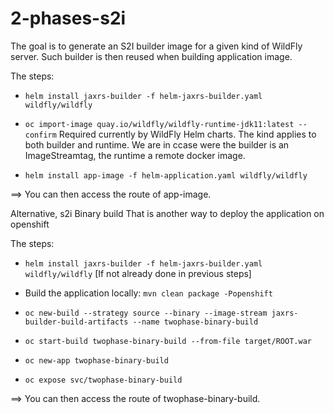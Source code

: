 # 2-phases-s2i

The goal is to generate an S2I builder image for a given kind of WildFly server. Such builder is then reused when building application image.

The steps:

* `helm install jaxrs-builder -f helm-jaxrs-builder.yaml wildfly/wildfly`

* `oc import-image quay.io/wildfly/wildfly-runtime-jdk11:latest --confirm` Required currently by WildFly Helm charts. 
The kind applies to both builder and runtime. We are in ccase were the builder is an ImageStreamtag, the runtime a remote docker image.

* `helm install app-image -f helm-application.yaml wildfly/wildfly`

==> You can then access the route of app-image.

Alternative, s2i Binary build
That is another way to deploy the application on openshift

The steps:

* `helm install jaxrs-builder -f helm-jaxrs-builder.yaml wildfly/wildfly` [If not already done in previous steps]

* Build the application locally: `mvn clean package -Popenshift`

* `oc new-build --strategy source --binary --image-stream jaxrs-builder-build-artifacts --name twophase-binary-build`

* `oc start-build twophase-binary-build --from-file target/ROOT.war`

* `oc new-app twophase-binary-build`

* `oc expose svc/twophase-binary-build`

==> You can then access the route of twophase-binary-build.
